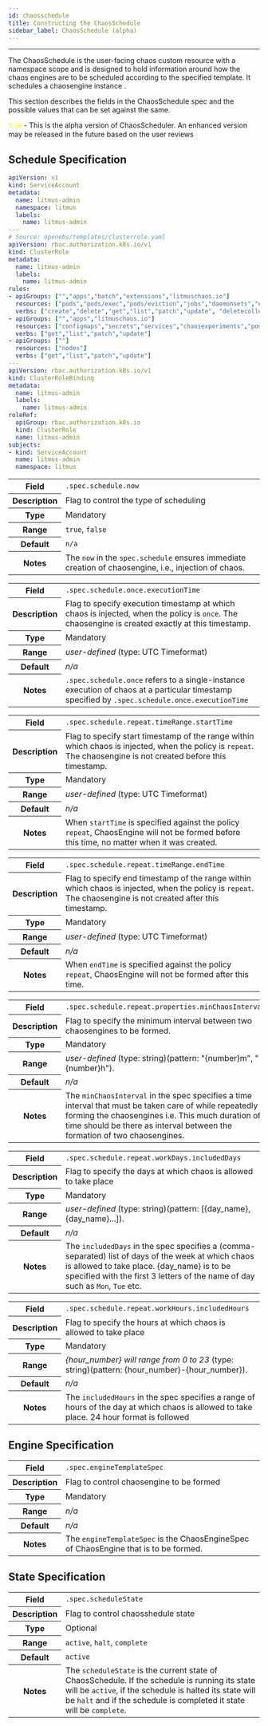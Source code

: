 ```yaml
---
id: chaosschedule 
title: Constructing the ChaosSchedule 
sidebar_label: ChaosSchedule (alpha)
---
```

------

The ChaosSchedule is the user-facing chaos custom resource with a namespace scope and is designed to hold information 
around how the chaos engines are to be scheduled according to the specified template. It schedules a chaosengine instance . 

This section describes the fields in the ChaosSchedule spec and the possible values that can be set against the same.

<font style="font-family:verdana;color:yellow">Note</font> - This is the alpha version of ChaosScheduler. An enhanced version may be released in the future based on the user reviews

## Schedule Specification

[embedmd]:# (https://litmuschaos.github.io/litmus/litmus-admin-rbac.yaml)
```yaml
apiVersion: v1
kind: ServiceAccount
metadata:
  name: litmus-admin
  namespace: litmus
  labels:
    name: litmus-admin
---
# Source: openebs/templates/clusterrole.yaml
apiVersion: rbac.authorization.k8s.io/v1
kind: ClusterRole
metadata:
  name: litmus-admin
  labels:
    name: litmus-admin
rules:
- apiGroups: ["","apps","batch","extensions","litmuschaos.io"]
  resources: ["pods","pods/exec","pods/eviction","jobs","daemonsets","events","chaosresults","chaosengines"]
  verbs: ["create","delete","get","list","patch","update", "deletecollection"]
- apiGroups: ["","apps","litmuschaos.io"]
  resources: ["configmaps","secrets","services","chaosexperiments","pods/log","replicasets","deployments","statefulsets","services"]
  verbs: ["get","list","patch","update"]
- apiGroups: [""]
  resources: ["nodes"]
  verbs: ["get","list","patch","update"]
---
apiVersion: rbac.authorization.k8s.io/v1
kind: ClusterRoleBinding
metadata:
  name: litmus-admin
  labels:
    name: litmus-admin
roleRef:
  apiGroup: rbac.authorization.k8s.io
  kind: ClusterRole
  name: litmus-admin
subjects:
- kind: ServiceAccount
  name: litmus-admin
  namespace: litmus

```



<table>
<tr>
  <th>Field</th>
  <td><code>.spec.schedule.now</code></td>
</tr>
<tr>
  <th>Description</th>
  <td>Flag to control the type of scheduling</td>
</tr>
<tr>
  <th>Type</th>
  <td>Mandatory</td>
</tr>
<tr>
  <th>Range</th>
  <td><code>true</code>, <code>false</code></td>
</tr>
<tr>
  <th>Default</th>
  <td><code>n/a</code></td>
</tr>
<tr>
  <th>Notes</th>
  <td>The <code>now</code> in the <code>spec.schedule</code> ensures immediate creation of chaosengine, i.e., injection of chaos.
</tr>
</table>

<table>
<tr>
  <th>Field</th>
  <td><code>.spec.schedule.once.executionTime</code></td>
</tr>
<tr>
  <th>Description</th>
  <td>Flag to specify execution timestamp at which chaos is injected, when the policy is <code>once</code>. The chaosengine is created exactly at this timestamp.</td>
</tr>
<tr>
  <th>Type</th>
  <td>Mandatory</td>
</tr>
<tr>
  <th>Range</th>
  <td><i>user-defined</i> (type: UTC Timeformat)</td>
</tr>
<tr>
  <th>Default</th>
  <td><i>n/a</i></td>
</tr>
<tr>
  <th>Notes</th>
  <td><code>.spec.schedule.once</code> refers to a single-instance execution of chaos at a particular timestamp specified by <code>.spec.schedule.once.executionTime</code></td>
</tr>
</table>

<table>
<tr>
  <th>Field</th>
  <td><code>.spec.schedule.repeat.timeRange.startTime</code></td>
</tr>
<tr>
  <th>Description</th>
  <td>Flag to specify start timestamp of the range within which chaos is injected, when the policy is <code>repeat</code>. The chaosengine is not created before this timestamp.</td>
</tr>
<tr>
  <th>Type</th>
  <td>Mandatory</td>
</tr>
<tr>
  <th>Range</th>
  <td><i>user-defined</i> (type: UTC Timeformat)</td>
</tr>
<tr>
  <th>Default</th>
  <td><i>n/a</i></td>
</tr>
<tr>
  <th>Notes</th>
  <td>When <code>startTime</code> is specified against the policy <code>repeat</code>, ChaosEngine will not be formed before this time, no matter when it was created.</td>
</tr>
</table>

<table>
<tr>
  <th>Field</th>
  <td><code>.spec.schedule.repeat.timeRange.endTime</code></td>
</tr>
<tr>
  <th>Description</th>
  <td>Flag to specify end timestamp of the range within which chaos is injected, when the policy is <code>repeat</code>. The chaosengine is not created after this timestamp.</td>
</tr>
<tr>
  <th>Type</th>
  <td>Mandatory</td>
</tr>
<tr>
  <th>Range</th>
  <td><i>user-defined</i> (type: UTC Timeformat)</td>
</tr>
<tr>
  <th>Default</th>
  <td><i>n/a</i></td>
</tr>
<tr>
  <th>Notes</th>
  <td>When <code>endTime</code> is specified against the policy <code>repeat</code>, ChaosEngine will not be formed after this time.</td>
</tr>
</table>

<table>
<tr>
  <th>Field</th>
  <td><code>.spec.schedule.repeat.properties.minChaosInterval</code></td>
</tr>
<tr>
  <th>Description</th>
  <td>Flag to specify the minimum interval between two chaosengines to be formed. </td>
</tr>
<tr>
  <th>Type</th>
  <td>Mandatory</td>
</tr>
<tr>
  <th>Range</th>
  <td><i>user-defined</i> (type: string)(pattern: "{number}m", "{number}h").</td>
</tr>
<tr>
  <th>Default</th>
  <td><i>n/a</i></td>
</tr>
<tr>
  <th>Notes</th>
  <td>The <code>minChaosInterval</code> in the spec specifies a time interval that must be taken care of while repeatedly forming the chaosengines i.e. This much duration of time should be there as interval between the formation of two chaosengines. </td>
</tr>
</table>

<table>
<tr>
  <th>Field</th>
  <td><code>.spec.schedule.repeat.workDays.includedDays</code></td>
</tr>
<tr>
  <th>Description</th>
  <td>Flag to specify the days at which chaos is allowed to take place</td>
</tr>
<tr>
  <th>Type</th>
  <td>Mandatory</td>
</tr>
<tr>
  <th>Range</th>
  <td><i>user-defined</i> (type: string)(pattern: [{day_name},{day_name}...]).</td>
</tr>
<tr>
  <th>Default</th>
  <td><i>n/a</i></td>
</tr>
<tr>
  <th>Notes</th>
  <td>The <code>includedDays</code> in the spec specifies a (comma-separated) list of days of the week at which chaos is allowed to take place. {day_name} is to be specified with the first 3 letters of the name of day such as <code>Mon</code>, <code>Tue</code> etc.</td>
</tr>
</table>

<table>
<tr>
  <th>Field</th>
  <td><code>.spec.schedule.repeat.workHours.includedHours</code></td>
</tr>
<tr>
  <th>Description</th>
  <td>Flag to specify the hours at which chaos is allowed to take place</td>
</tr>
<tr>
  <th>Type</th>
  <td>Mandatory</td>
</tr>
<tr>
  <th>Range</th>
  <td><i>{hour_number} will range from 0 to 23</i> (type: string)(pattern: {hour_number}-{hour_number}).</td>
</tr>
<tr>
  <th>Default</th>
  <td><i>n/a</i></td>
</tr>
<tr>
  <th>Notes</th>
  <td>The <code>includedHours</code> in the spec specifies a range of hours of the day at which chaos is allowed to take place. 24 hour format is followed
</tr>
</table>

## Engine Specification

<table>
<tr>
  <th>Field</th>
  <td><code>.spec.engineTemplateSpec</code></td>
</tr>
<tr>
  <th>Description</th>
  <td>Flag to control chaosengine to be formed </td>
</tr>
<tr>
  <th>Type</th>
  <td>Mandatory</td>
</tr>
<tr>
  <th>Range</th>
  <td><i>n/a</i></td>
</tr>
<tr>
  <th>Default</th>
  <td><i>n/a</i></td>
</tr>
<tr>
  <th>Notes</th>
  <td>The <code>engineTemplateSpec</code> is the ChaosEngineSpec of ChaosEngine that is to be formed.</td>
</tr>
</table>

## State Specification

<table>
<tr>
  <th>Field</th>
  <td><code>.spec.scheduleState</code></td>
</tr>
<tr>
  <th>Description</th>
  <td>Flag to control chaosshedule state </td>
</tr>
<tr>
  <th>Type</th>
  <td>Optional</td>
</tr>
<tr>
  <th>Range</th>
  <td><code>active</code>, <code>halt</code>, <code>complete</code></td>
</tr>
<tr>
  <th>Default</th>
  <td><code>active</code></td>
</tr>
<tr>
  <th>Notes</th>
  <td>The <code>scheduleState</code> is the current state of ChaosSchedule. If the schedule is running its state will be <code>active</code>, if the schedule is halted its state will be <code>halt</code> and if the schedule is completed it state will be <code>complete</code>.</td>
</tr>
</table>

